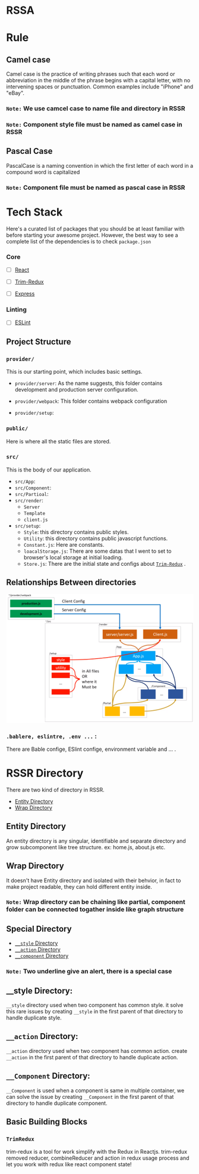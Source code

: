 # RSSA

# Rule

## Camel case
Camel case is the practice of writing phrases such that each word or abbreviation in the middle of the phrase begins with a capital letter, with no intervening spaces or punctuation. Common examples include "iPhone" and "eBay".

### `Note:` We use camcel case to name file and directory in RSSR
### `Note:` Component style file must be named as camel case in RSSR

## Pascal Case
PascalCase is a naming convention in which the first letter of each word in a compound word is capitalized

### `Note:` Component file must be named as pascal case in RSSR

# Tech Stack

Here's a curated list of packages that you should be at least familiar with before starting your awesome project. However, the best way to see a complete list of the dependencies is to check `package.json`

### Core

- [ ] [React](https://facebook.github.io/react/)
- [ ] [Trim-Redux](https://github.com/ebrahimiaval/trim-redux#readme)
- [ ] [Express](https://expressjs.com/)


### Linting

- [ ] [ESLint](http://eslint.org/)


## Project Structure

### `provider/`
This is our starting point, which includes basic settings.
- `provider/server`: As the name suggests, this folder contains development and production server configuration.

- `provider/webpack`: This folder contains webpack configuration 

- `provider/setup`: 


### `public/`
Here is where all the static files are stored.



### `src/`
This is the body of our application.
- `src/App`:
- `src/Component`:
- `src/Partioal`:
- `src/render`:
   - `Server` 
   - `Template` 
   - `client.js` 
- `src/setup`:
     - `Style`: this directory contains public styles.
     - `Utility`: this directory contains public javascript functions.
     - `Constant.js`: Here are constants.
     - `loacalStorage.js`: There are some datas that I went to set to browser's local storage at initial loading. 
     - `Store.js`: There are the initial state and configs about [`Trim-Redux`](../js/trim-redux.md) .

## Relationships Between directories

<img src="relationships.png" title="Relationships Between directories" />

### `.bablere, eslintre, .env ...` : 
There are Bable confige, ESlint confige, environment variable and ... .

# RSSR Directory
There are two kind of directory in RSSR.
- [Entity Directory](#entity-directory)
- [Wrap Directory](#wrap-directory)

## Entity Directory
An entity directory is any singular, identifiable and separate directory and grow subcomponent like tree structure. ex: home.js, about.js etc.

## Wrap Directory
It doesn't have Entity directory and isolated with their behvior, in fact to make project readable, they can hold different entity inside.

### `Note:` Wrap directory can be chaining like partial, component folder can be connected togather inside like graph structure

## Special Directory
- [ `__style` Directory](#style-directory)
- [ `__action` Directory](#action-directory)
- [ `__component` Directory](#component-directory)


### `Note:` Two underline give an alert, there is a special case

##  __style Directory: 
`__style` directory used when two component has common style. it solve this rare issues by creating `__style` in the first parent of that directory to handle duplicate style.

## `__action` Directory:
`__action` directory used when two component has common action. create `__action` in the first parent of that directory to handle duplicate action.

## `__Component` Directory:
`__Component` is used when a component is same in multiple container, we can solve the issue by creating `__Component` in the first parent of that directory to handle duplicate component.

## Basic Building Blocks


### `TrimRedux`

trim-redux is a tool for work simplify with the Redux in Reactjs. trim-redux removed reducer, combineReducer and action in redux usage process
and let you work with redux like react component state!
